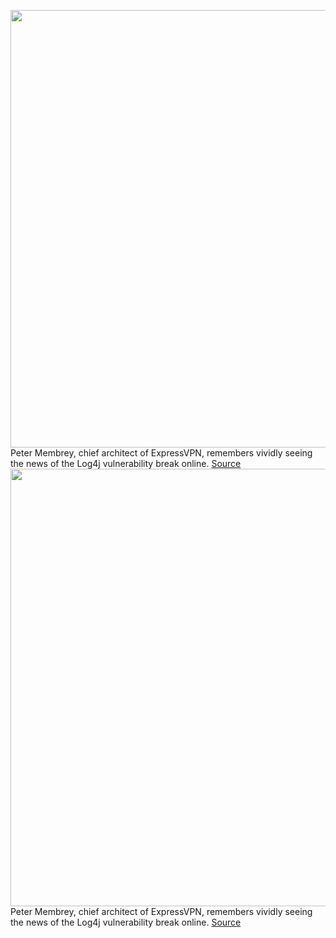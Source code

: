 <img src='https://cdn.vox-cdn.com/thumbor/6XBoy-GCn0iw5QXCE29VskHDLww=/0x0:2040x1360/1200x800/filters:focal(857x517:1183x843)/cdn.vox-cdn.com/uploads/chorus_image/image/70282015/akrales_161208_1298_A_0060_play.0.jpg' width='700px' /><br/>
Peter Membrey, chief architect of ExpressVPN, remembers vividly seeing the news of the Log4j vulnerability break online.
<a href='https://www.theverge.com/2021/12/16/22839624/log4j-vulnerability-patched-threat-mitigation'> Source <a/><img src='https://cdn.vox-cdn.com/thumbor/6XBoy-GCn0iw5QXCE29VskHDLww=/0x0:2040x1360/1200x800/filters:focal(857x517:1183x843)/cdn.vox-cdn.com/uploads/chorus_image/image/70282015/akrales_161208_1298_A_0060_play.0.jpg' width='700px' /><br/>
Peter Membrey, chief architect of ExpressVPN, remembers vividly seeing the news of the Log4j vulnerability break online.
<a href='https://www.theverge.com/2021/12/16/22839624/log4j-vulnerability-patched-threat-mitigation'> Source <a/>